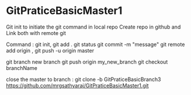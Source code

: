 # GitPraticeBasicMaster1

Git init to initiate the git command in local repo
Create repo in github
and Link both with remote git

Command : git init, git add . git status git commit -m "message" git remote add origin <gir url> , git push -u origin master
  
  git branch new branch 
  git push origin my_new_branch
  git checkout branchName
  
close the master to branch :
  git clone -b GitPraticeBasicBranch3 https://github.com/mrgsathyaraj/GitPraticeBasicMaster1.git

